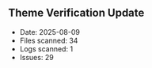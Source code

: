 ## Theme Verification Update

- Date: 2025-08-09
- Files scanned: 34
- Logs scanned: 1
- Issues: 29
